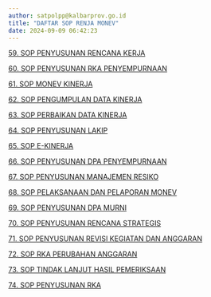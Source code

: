 ```yaml
---
author: satpolpp@kalbarprov.go.id
title: "DAFTAR SOP RENJA MONEV"
date: 2024-09-09 06:42:23
---
```

<p><a href="/file/yQbQLoDsLRsT0VeSj55D.pdf">59. SOP PENYUSUNAN RENCANA KERJA</a></p>

<p><a href="/file/yQbQLoDsLRsT0VeSj55D.pdf">60. SOP PENYUSUNAN RKA PENYEMPURNAAN</a></p>

<p><a href="/file/yQbQLoDsLRsT0VeSj55D.pdf">61. SOP MONEV KINERJA</a></p>

<p><a href="/file/yQbQLoDsLRsT0VeSj55D.pdf">62. SOP PENGUMPULAN DATA KINERJA</a></p>

<p><a href="/file/yQbQLoDsLRsT0VeSj55D.pdf">63. SOP PERBAIKAN DATA KINERJA</a></p>

<p><a href="/file/yQbQLoDsLRsT0VeSj55D.pdf">64. SOP PENYUSUNAN LAKIP</a></p>

<p><a href="/file/yQbQLoDsLRsT0VeSj55D.pdf">65. SOP E-KINERJA</a></p>

<p><a href="/file/yQbQLoDsLRsT0VeSj55D.pdf">66. SOP PENYUSUNAN DPA PENYEMPURNAAN</a></p>

<p><a href="/file/yQbQLoDsLRsT0VeSj55D.pdf">67. SOP PENYUSUNAN MANAJEMEN RESIKO</a></p>

<p><a href="/file/iYfcoNnwpdsTnzt5vBkx.pdf" title="SOP sekretariat 68-74 Renja dan Monev_rotated.pdf">68. SOP PELAKSANAAN DAN PELAPORAN MONEV</a></p>

<p><a href="/file/iYfcoNnwpdsTnzt5vBkx.pdf">69. SOP PENYUSUNAN DPA MURNI</a></p>

<p><a href="/file/iYfcoNnwpdsTnzt5vBkx.pdf">70. SOP PENYUSUNAN RENCANA STRATEGIS</a></p>

<p><a href="/file/iYfcoNnwpdsTnzt5vBkx.pdf">71. SOP PENYUSUNAN REVISI KEGIATAN DAN ANGGARAN</a></p>

<p><a href="/file/iYfcoNnwpdsTnzt5vBkx.pdf">72. SOP RKA PERUBAHAN ANGGARAN</a></p>

<p><a href="/file/iYfcoNnwpdsTnzt5vBkx.pdf">73. SOP TINDAK LANJUT HASIL PEMERIKSAAN</a></p>

<p><a href="/file/iYfcoNnwpdsTnzt5vBkx.pdf">74. SOP PENYUSUNAN RKA</a></p>

<p></p>

<p></p>

<p></p>

<p></p>
